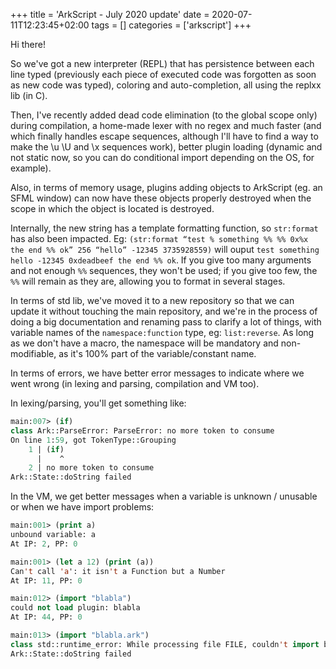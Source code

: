 +++
title = 'ArkScript - July 2020 update'
date = 2020-07-11T12:23:45+02:00
tags = []
categories = ['arkscript']
+++

Hi there!

So we've got a new interpreter (REPL) that has persistence between each line typed (previously each piece of executed code was forgotten as soon as new code was typed), coloring and auto-completion, all using the replxx lib (in C).

Then, I've recently added dead code elimination (to the global scope only) during compilation, a home-made lexer with no regex and much faster (and which finally handles escape sequences, although I'll have to find a way to make the \u \U and \x sequences work), better plugin loading (dynamic and not static now, so you can do conditional import depending on the OS, for example).

Also, in terms of memory usage, plugins adding objects to ArkScript (eg. an SFML window) can now have these objects properly destroyed when the scope in which the object is located is destroyed.

Internally, the new string has a template formatting function, so `str:format` has also been impacted. Eg: `(str:format “test % something %% %% 0x%x the end %% ok” 256 “hello” -12345 3735928559)` will ouput `test something hello -12345 0xdeadbeef the end %% ok`. If you give too many arguments and not enough `%%` sequences, they won't be used; if you give too few, the `%%` will remain as they are, allowing you to format in several stages.

In terms of std lib, we've moved it to a new repository so that we can update it without touching the main repository, and we're in the process of doing a big documentation and renaming pass to clarify a lot of things, with variable names of the `namespace:function` type, eg: `list:reverse`. As long as we don't have a macro, the namespace will be mandatory and non-modifiable, as it's 100% part of the variable/constant name.

In terms of errors, we have better error messages to indicate where we went wrong (in lexing and parsing, compilation and VM too).

In lexing/parsing, you'll get something like:

```lisp
main:007> (if)
class Ark::ParseError: ParseError: no more token to consume
On line 1:59, got TokenType::Grouping
    1 | (if)
      |    ^
    2 | no more token to consume
Ark::State::doString failed
```

In the VM, we get better messages when a variable is unknown / unusable or when we have import problems:

```lisp
main:001> (print a)
unbound variable: a
At IP: 2, PP: 0

main:001> (let a 12) (print (a))
Can't call 'a': it isn't a Function but a Number
At IP: 11, PP: 0

main:012> (import "blabla")
could not load plugin: blabla
At IP: 44, PP: 0

main:013> (import "blabla.ark")
class std::runtime_error: While processing file FILE, couldn't import blabla.ark: file not found
Ark::State::doString failed
```

